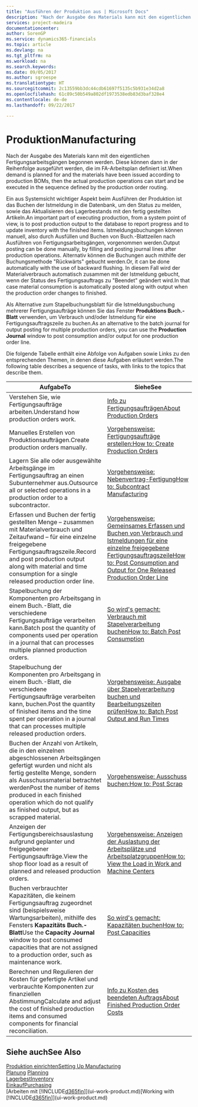 ```yaml
---
title: "Ausführen der Produktion aus | Microsoft Docs"
description: "Nach der Ausgabe des Materials kann mit den eigentlichen Fertigungsarbeitsgängen begonnen werden. Diese können dann in der Reihenfolge ausgeführt werden, die im FA-Arbeitsplan definiert ist."
services: project-madeira
documentationcenter: 
author: SorenGP
ms.service: dynamics365-financials
ms.topic: article
ms.devlang: na
ms.tgt_pltfrm: na
ms.workload: na
ms.search.keywords: 
ms.date: 09/05/2017
ms.author: sgroespe
ms.translationtype: HT
ms.sourcegitcommit: 2c13559bb3dc44cdb61697f5135c5b931e34d2a8
ms.openlocfilehash: 61c89c50b549a802df1973538edb83d3baf328e4
ms.contentlocale: de-de
ms.lasthandoff: 09/22/2017

---
```

# <a name="manufacturing"></a><span data-ttu-id="288a5-103">Produktion</span><span class="sxs-lookup"><span data-stu-id="288a5-103">Manufacturing</span></span>
<span data-ttu-id="288a5-104">Nach der Ausgabe des Materials kann mit den eigentlichen Fertigungsarbeitsgängen begonnen werden. Diese können dann in der Reihenfolge ausgeführt werden, die im FA-Arbeitsplan definiert ist.</span><span class="sxs-lookup"><span data-stu-id="288a5-104">When demand is planned for and the materials have been issued according to production BOMs, then the actual production operations can start and be executed in the sequence defined by the production order routing.</span></span>  

<span data-ttu-id="288a5-105">Ein aus Systemsicht wichtiger Aspekt beim Ausführen der Produktion ist das Buchen der Istmeldung in die Datenbank, um den Status zu melden, sowie das Aktualisieren des Lagerbestands mit den fertig gestellten Artikeln.</span><span class="sxs-lookup"><span data-stu-id="288a5-105">An important part of executing production, from a system point of view, is to post production output to the database to report progress and to update inventory with the finished items.</span></span> <span data-ttu-id="288a5-106">Istmeldungsbuchungen können manuell, also durch Ausfüllen und Buchen von Buch.-Blattzeilen nach Ausführen von Fertigungsarbeitsgängen, vorgenommen werden.</span><span class="sxs-lookup"><span data-stu-id="288a5-106">Output posting can be done manually, by filling and posting journal lines after production operations.</span></span> <span data-ttu-id="288a5-107">Alternativ können die Buchungen auch mithilfe der Buchungsmethode "Rückwärts" gebucht werden.</span><span class="sxs-lookup"><span data-stu-id="288a5-107">Or, it can be done automatically with the use of backward flushing.</span></span> <span data-ttu-id="288a5-108">In diesem Fall wird der Materialverbrauch automatisch zusammen mit der Istmeldung gebucht, wenn der Status des Fertigungsauftrags zu "Beendet" geändert wird.</span><span class="sxs-lookup"><span data-stu-id="288a5-108">In that case material consumption is automatically posted along with output when the production order changes to finished.</span></span>  

<span data-ttu-id="288a5-109">Als Alternative zum Stapelbuchungsblatt für die Istmeldungsbuchung mehrerer Fertigungsaufträge können Sie das Fenster **Produktions Buch.-Blatt** verwenden, um Verbrauch und/oder Istmeldung für eine Fertigungsauftragszeile zu buchen.</span><span class="sxs-lookup"><span data-stu-id="288a5-109">As an alternative to the batch journal for output posting for multiple production orders, you can use the **Production Journal** window to post consumption and/or output for one production order line.</span></span>  

<span data-ttu-id="288a5-110">Die folgende Tabelle enthält eine Abfolge von Aufgaben sowie Links zu den entsprechenden Themen, in denen diese Aufgaben erläutert werden.</span><span class="sxs-lookup"><span data-stu-id="288a5-110">The following table describes a sequence of tasks, with links to the topics that describe them.</span></span>   

|<span data-ttu-id="288a5-111">**Aufgabe**</span><span class="sxs-lookup"><span data-stu-id="288a5-111">**To**</span></span>|<span data-ttu-id="288a5-112">**Siehe**</span><span class="sxs-lookup"><span data-stu-id="288a5-112">**See**</span></span>|  
|------------|-------------|  
|<span data-ttu-id="288a5-113">Verstehen Sie, wie Fertigungsaufträge arbeiten.</span><span class="sxs-lookup"><span data-stu-id="288a5-113">Understand how production orders work.</span></span>|[<span data-ttu-id="288a5-114">Info zu Fertigungsaufträgen</span><span class="sxs-lookup"><span data-stu-id="288a5-114">About Production Orders</span></span>](production-about-production-orders.md)|
|<span data-ttu-id="288a5-115">Manuelles Erstellen von Produktionsaufträgen.</span><span class="sxs-lookup"><span data-stu-id="288a5-115">Create production orders manually.</span></span>|[<span data-ttu-id="288a5-116">Vorgehensweise: Fertigungsaufträge erstellen:</span><span class="sxs-lookup"><span data-stu-id="288a5-116">How to: Create Production Orders</span></span>](production-how-to-create-production-orders.md)|
|<span data-ttu-id="288a5-117">Lagern Sie alle oder ausgewählte Arbeitsgänge im Fertigungsauftrag an einen Subunternehmer aus.</span><span class="sxs-lookup"><span data-stu-id="288a5-117">Outsource all or selected operations in a production order to a subcontractor.</span></span>|[<span data-ttu-id="288a5-118">Vorgehensweise: Nebenvertrag-Fertigung</span><span class="sxs-lookup"><span data-stu-id="288a5-118">How to: Subcontract Manufacturing</span></span>](production-how-to-subcontract-manufacturing.md)|
|<span data-ttu-id="288a5-119">Erfassen und Buchen der fertig gestellten Menge – zusammen mit Materialverbrauch und Zeitaufwand – für eine einzelne freigegebene Fertigungsauftragszeile.</span><span class="sxs-lookup"><span data-stu-id="288a5-119">Record and post production output along with material and time consumption for a single released production order line.</span></span>|[<span data-ttu-id="288a5-120">Vorgehensweise: Gemeinsames Erfassen und Buchen von Verbrauch und Istmeldungen für eine einzelne freigegebene Fertigungsauftragszeile</span><span class="sxs-lookup"><span data-stu-id="288a5-120">How to: Post Consumption and Output for One Released Production Order Line</span></span>](production-how-to-register-consumption-and-output.md)|  
|<span data-ttu-id="288a5-121">Stapelbuchung der Komponenten pro Arbeitsgang in einem Buch.-Blatt, die verschiedene  Fertigungsaufträge verarbeiten kann.</span><span class="sxs-lookup"><span data-stu-id="288a5-121">Batch post the quantity of components used per operation in a journal that can processes multiple planned production orders.</span></span>|[<span data-ttu-id="288a5-122">So wird's gemacht: Verbrauch mit Stapelverarbeitung buchen</span><span class="sxs-lookup"><span data-stu-id="288a5-122">How to: Batch Post Consumption</span></span>](production-how-to-post-consumption.md)|
|<span data-ttu-id="288a5-123">Stapelbuchung der Komponenten pro Arbeitsgang in einem Buch.-Blatt, die verschiedene  Fertigungsaufträge verarbeiten kann, buchen.</span><span class="sxs-lookup"><span data-stu-id="288a5-123">Post the quantity of finished items and the time spent per operation in a journal that can processes multiple released production orders.</span></span>|[<span data-ttu-id="288a5-124">Vorgehensweise: Ausgabe über Stapelverarbeitung buchen und Bearbeitungszeiten prüfen</span><span class="sxs-lookup"><span data-stu-id="288a5-124">How to: Batch Post Output and Run Times</span></span>](production-how-to-post-output-quantity.md)|  
|<span data-ttu-id="288a5-125">Buchen der Anzahl von Artikeln, die in den einzelnen abgeschlossenen Arbeitsgängen gefertigt wurden und nicht als fertig gestellte Menge, sondern als Ausschussmaterial betrachtet werden</span><span class="sxs-lookup"><span data-stu-id="288a5-125">Post the number of items produced in each finished operation which do not qualify as finished output, but as scrapped material.</span></span>|[<span data-ttu-id="288a5-126">Vorgehensweise:  Ausschuss buchen:</span><span class="sxs-lookup"><span data-stu-id="288a5-126">How to: Post Scrap</span></span>](production-how-to-post-scrap.md)|
|<span data-ttu-id="288a5-127">Anzeigen der Fertigungsbereichsauslastung aufgrund geplanter und freigegebener Fertigungsaufträge.</span><span class="sxs-lookup"><span data-stu-id="288a5-127">View the shop floor load as a result of planned and released production orders.</span></span>|[<span data-ttu-id="288a5-128">Vorgehensweise: Anzeigen der Auslastung der Arbeitsplätze und Arbeitsplatzgruppen</span><span class="sxs-lookup"><span data-stu-id="288a5-128">How to: View the Load in Work and Machine Centers</span></span>](production-how-to-view-the-load-on-work-centers.md)|      
|<span data-ttu-id="288a5-129">Buchen verbrauchter Kapazitäten, die keinem Fertigungsauftrag zugeordnet sind (beispielsweise Wartungsarbeiten), mithilfe des Fensters **Kapazitäts Buch.-Blatt**</span><span class="sxs-lookup"><span data-stu-id="288a5-129">Use the **Capacity Journal** window to post consumed capacities that are not assigned to a production order, such as maintenance work.</span></span>|[<span data-ttu-id="288a5-130">So wird's gemacht: Kapazitäten buchen</span><span class="sxs-lookup"><span data-stu-id="288a5-130">How to: Post Capacities</span></span>](production-how-to-post-capacities.md)|  
|<span data-ttu-id="288a5-131">Berechnen und Regulieren der Kosten für gefertigte Artikel und verbrauchte Komponenten zur finanziellen Abstimmung</span><span class="sxs-lookup"><span data-stu-id="288a5-131">Calculate and adjust the cost of finished production items and consumed components for financial reconciliation.</span></span>|[<span data-ttu-id="288a5-132">Info zu Kosten des beendeten Auftrags</span><span class="sxs-lookup"><span data-stu-id="288a5-132">About Finished Production Order Costs</span></span>](finance-about-finished-production-order-costs.md)|  

## <a name="see-also"></a><span data-ttu-id="288a5-133">Siehe auch</span><span class="sxs-lookup"><span data-stu-id="288a5-133">See Also</span></span>  
[<span data-ttu-id="288a5-134">Produktion einrichten</span><span class="sxs-lookup"><span data-stu-id="288a5-134">Setting Up Manufacturing</span></span>](production-configure-production-processes.md)  
<span data-ttu-id="288a5-135">[Planung](production-planning.md)    </span><span class="sxs-lookup"><span data-stu-id="288a5-135">[Planning](production-planning.md)    </span></span>  
[<span data-ttu-id="288a5-136">Lagerbest</span><span class="sxs-lookup"><span data-stu-id="288a5-136">Inventory</span></span>](inventory-manage-inventory.md)  
[<span data-ttu-id="288a5-137">Einkauf</span><span class="sxs-lookup"><span data-stu-id="288a5-137">Purchasing</span></span>](purchasing-manage-purchasing.md)  
<span data-ttu-id="288a5-138">[Arbeiten mit [!INCLUDE[d365fin](includes/d365fin_md.md)]](ui-work-product.md)</span><span class="sxs-lookup"><span data-stu-id="288a5-138">[Working with [!INCLUDE[d365fin](includes/d365fin_md.md)]](ui-work-product.md)</span></span>

